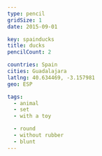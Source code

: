 ```yaml
---
type: pencil
gridSize: 1
date: 2015-09-01

key: spainducks
title: ducks
pencilCount: 2

countries: Spain
cities: Guadalajara
latlng: 40.634469, -3.157981
geo: ESP

tags:
  - animal
  - set
  - with a toy

  - round
  - without rubber
  - blunt
---
```

